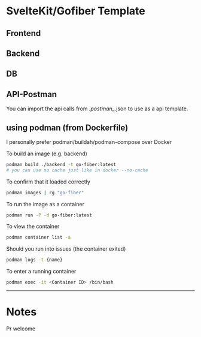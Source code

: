 # SvelteKit/Gofiber Template


## Frontend

## Backend


## DB

## API-Postman
You can import the api calls from *.postman_*.json to use as a api template.

## using podman (from Dockerfile)
I personally prefer podman/buildah/podman-compose over Docker

To build an image (e.g. backend)
```bash
podman build ./backend -t go-fiber:latest
# you can use no cache just like in docker --no-cache
```

To confirm that it loaded correctly
```bash
podman images | rg "go-fiber"
```
To run the image as a container
```bash
podman run -P -d go-fiber:latest
```
To view the container
```bash
podman container list -a
```
Should you run into issues (the container exited)
```bash
podman logs -t {name}
```

To enter a running container
```bash
podman exec -it <Container ID> /bin/bash
```

---

# Notes
Pr welcome
